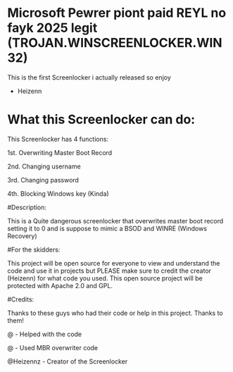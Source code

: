 # Microsoft Pewrer piont paid REYL no fayk 2025 legit (TROJAN.WINSCREENLOCKER.WIN32)
This is the first Screenlocker i actually released so enjoy

- Heizenn

# What this Screenlocker can do:

This Screenlocker has 4 functions:

1st. Overwriting Master Boot Record

2nd. Changing username

3rd. Changing password

4th. Blocking Windows key (Kinda)

#Description:

This is a Quite dangerous screenlocker that overwrites master boot record setting it to 0 and is suppose to mimic a BSOD and WINRE (Windows Recovery)

#For the skidders:

This project will be open source for everyone to view and understand the code and use it in projects but PLEASE make sure to credit the creator (Heizenn) for what code you used. This open source project will be protected with Apache 2.0 and GPL.

#Credits:

Thanks to these guys who had their code or help in this project. Thanks to them!

@ - Helped with the code

@ - Used MBR overwriter code

@Heizennz - Creator of the Screenlocker
